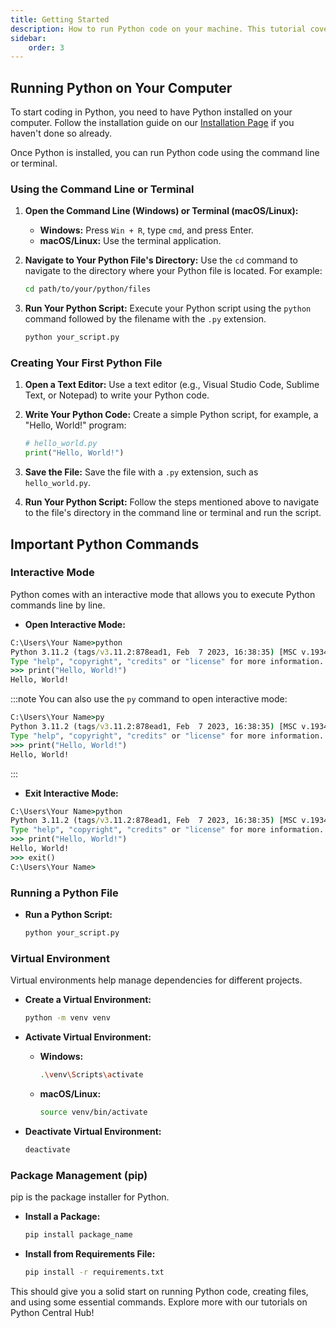 ```yaml
---
title: Getting Started
description: How to run Python code on your machine. This tutorial covers running Python code using the command line or terminal, creating Python files, and using essential Python commands.
sidebar: 
    order: 3
---
```


## Running Python on Your Computer

To start coding in Python, you need to have Python installed on your computer. Follow the installation guide on our [Installation Page](/tutorials/installation) if you haven't done so already.

Once Python is installed, you can run Python code using the command line or terminal.

### Using the Command Line or Terminal

1. **Open the Command Line (Windows) or Terminal (macOS/Linux):**
   - **Windows:** Press `Win + R`, type `cmd`, and press Enter.
   - **macOS/Linux:** Use the terminal application.

2. **Navigate to Your Python File's Directory:**
   Use the `cd` command to navigate to the directory where your Python file is located. For example:
   ```bash title="command" showLineNumbers{1}
   cd path/to/your/python/files
   ```

3. **Run Your Python Script:**
   Execute your Python script using the `python` command followed by the filename with the `.py` extension.
   ```bash title="command" showLineNumbers{1}
   python your_script.py
   ```

### Creating Your First Python File

1. **Open a Text Editor:**
   Use a text editor (e.g., Visual Studio Code, Sublime Text, or Notepad) to write your Python code.

2. **Write Your Python Code:**
   Create a simple Python script, for example, a "Hello, World!" program:
   ```python title="main.py" showLineNumbers{1}
   # hello_world.py
   print("Hello, World!")
   ```

3. **Save the File:**
   Save the file with a `.py` extension, such as `hello_world.py`.

4. **Run Your Python Script:**
   Follow the steps mentioned above to navigate to the file's directory in the command line or terminal and run the script.

## Important Python Commands

### Interactive Mode

Python comes with an interactive mode that allows you to execute Python commands line by line.

- **Open Interactive Mode:**
```cmd title="command" showLineNumbers{1} {4}
C:\Users\Your Name>python
Python 3.11.2 (tags/v3.11.2:878ead1, Feb  7 2023, 16:38:35) [MSC v.1934 64 bit (AMD64)] on win32
Type "help", "copyright", "credits" or "license" for more information.
>>> print("Hello, World!")
Hello, World!
```

:::note
You can also use the `py` command to open interactive mode:
```cmd title="command" showLineNumbers{1}
C:\Users\Your Name>py
Python 3.11.2 (tags/v3.11.2:878ead1, Feb  7 2023, 16:38:35) [MSC v.1934 64 bit (AMD64)] on win32
Type "help", "copyright", "credits" or "license" for more information.
>>> print("Hello, World!")
Hello, World!
```

:::

- **Exit Interactive Mode:**
```cmd title="command" showLineNumbers{1}
C:\Users\Your Name>python
Python 3.11.2 (tags/v3.11.2:878ead1, Feb  7 2023, 16:38:35) [MSC v.1934 64 bit (AMD64)] on win32
Type "help", "copyright", "credits" or "license" for more information.
>>> print("Hello, World!")
Hello, World!
>>> exit()
C:\Users\Your Name>
```

### Running a Python File

- **Run a Python Script:**
  ```bash title="command" showLineNumbers{1}
  python your_script.py
  ```

### Virtual Environment

Virtual environments help manage dependencies for different projects.

- **Create a Virtual Environment:**
  ```bash title="command" showLineNumbers{1}
  python -m venv venv
  ```

- **Activate Virtual Environment:**
  - **Windows:**
    ```bash title="command" showLineNumbers{1}
    .\venv\Scripts\activate
    ```
  - **macOS/Linux:**
    ```bash title="command" showLineNumbers{1}
    source venv/bin/activate
    ```

- **Deactivate Virtual Environment:**
  ```bash title="command" showLineNumbers{1}
  deactivate
  ```

### Package Management (pip)

pip is the package installer for Python.

- **Install a Package:**
  ```bash title="command" showLineNumbers{1}
  pip install package_name
  ```

- **Install from Requirements File:**
  ```bash title="command" showLineNumbers{1}
  pip install -r requirements.txt
  ```

This should give you a solid start on running Python code, creating files, and using some essential commands. Explore more with our tutorials on Python Central Hub!
